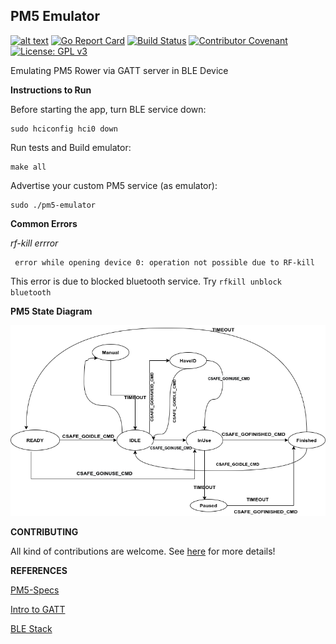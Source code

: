 
## PM5 Emulator

[![alt text](https://godoc.org/github.com/raralabs/pm5-emulator?status.svg)](https://godoc.org/github.com/raralabs/pm5-emulator)
[![Go Report Card](https://goreportcard.com/badge/github.com/raralabs/pm5-emulator)](https://goreportcard.com/report/github.com/raralabs/pm5-emulator)
[![Build Status](https://api.travis-ci.com/raralabs/pm5-emulator.svg?token=DW7fs8Y8ozBN3DSsN2Uo&branch=master)](https://travis-ci.com/github/raralabs/pm5-emulator)
[![Contributor Covenant](https://img.shields.io/badge/Contributor%20Covenant-v2.0%20adopted-ff69b4.svg)](code_of_conduct.md)
[![License: GPL v3](https://img.shields.io/badge/License-GPLv3-blue.svg)](LICENSE.md)

Emulating PM5 Rower via GATT server in BLE Device


**Instructions to Run**

Before starting the app, turn BLE service down: 
```
sudo hciconfig hci0 down 
```
Run tests and Build emulator:
```cassandraql
make all 
```

Advertise your custom PM5 service (as emulator):
```cassandraql
sudo ./pm5-emulator 
```


**Common Errors**

*rf-kill errror* 
```cassandraql
 error while opening device 0: operation not possible due to RF-kill
```

This error is due to blocked bluetooth service. Try ```rfkill unblock bluetooth```


**PM5 State Diagram**

![SM](docs/resources/StateDiagram.png)

**CONTRIBUTING**

All kind of contributions are welcome. See [here](CONTRIBUTING.md) for more details!


**REFERENCES**

[PM5-Specs](https://www.concept2.co.uk/files/pdf/us/monitors/PM5_BluetoothSmartInterfaceDefinition.pdf)

[Intro to GATT](https://www.oreilly.com/library/view/getting-started-with/9781491900550/ch04.html)

[BLE Stack](https://www.mathworks.com/help/comm/examples/ble-l2cap-frame-generation-and-decoding.html)


